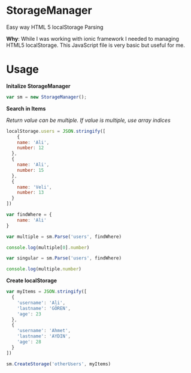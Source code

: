 # StorageManager

Easy way HTML 5 localStorage Parsing

**Why**: While I was working with ionic framework I needed to managing HTML5 localStorage. This JavaScript file is very basic but useful for me.

# Usage

**Initalize StorageManager**

```js
var sm = new StorageManager();
```

**Search in Items**

*Return value can be multiple. If value is multiple, use array indices*

```js
localStorage.users = JSON.stringify([
	{
  	name: 'Ali',
    number: 12
  },
  {
  	name: 'Ali',
    number: 15
  },
  {
  	name: 'Veli',
    number: 13
  }
])

var findWhere = {
	name: 'Ali'
}

var multiple = sm.Parse('users', findWhere)

console.log(multiple[0].number)

var singular = sm.Parse('users', findWhere)

console.log(multiple.number)

```

**Create localStorage**

```js
var myItems = JSON.stringify([
  {
    'username': 'Ali',
    'lastname': 'GÖREN',
    'age': 23
  },
  {
  	'username': 'Ahmet',
    'lastname': 'AYDIN',
    'age': 28
  }
])

sm.CreateStorage('otherUsers', myItems)

```
